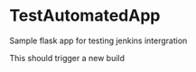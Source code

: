 # TestAutomatedApp

Sample flask app for testing jenkins intergration

This should trigger a new build
